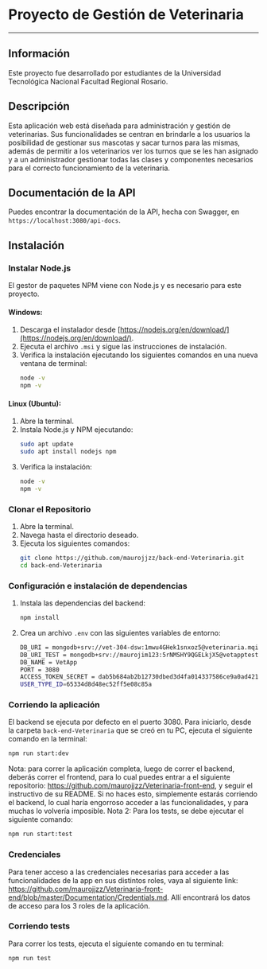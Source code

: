 # **Proyecto de Gestión de Veterinaria**

***

## **Información**
Este proyecto fue desarrollado por estudiantes de la Universidad Tecnológica Nacional Facultad Regional Rosario.

## **Descripción**
Esta aplicación web está diseñada para administración y gestión de veterinarias. Sus funcionalidades se centran en brindarle a los usuarios la posibilidad de gestionar sus mascotas y sacar turnos para las mismas, además de permitir a los veterinarios ver los turnos que se les han asignado y a un administrador gestionar todas las clases y componentes necesarios para el correcto funcionamiento de la veterinaria.

## **Documentación de la API**
Puedes encontrar la documentación de la API, hecha con Swagger, en `https://localhost:3080/api-docs`. 

## **Instalación**

### **Instalar Node.js**
El gestor de paquetes NPM viene con Node.js y es necesario para este proyecto.

#### **Windows:**
1. Descarga el instalador desde [https://nodejs.org/en/download/](https://nodejs.org/en/download/).
2. Ejecuta el archivo `.msi` y sigue las instrucciones de instalación.
3. Verifica la instalación ejecutando los siguientes comandos en una nueva ventana de terminal:
    ```sh
    node -v
    npm -v
    ```

#### **Linux (Ubuntu):**
1. Abre la terminal.
2. Instala Node.js y NPM ejecutando:
    ```sh
    sudo apt update
    sudo apt install nodejs npm
    ```
3. Verifica la instalación:
    ```sh
    node -v
    npm -v
    ```

### **Clonar el Repositorio**
1. Abre la terminal.
2. Navega hasta el directorio deseado.
3. Ejecuta los siguientes comandos:
    ```sh
    git clone https://github.com/maurojjzz/back-end-Veterinaria.git
    cd back-end-Veterinaria
    ```

### **Configuración e instalación de dependencias** ###
1. Instala las dependencias del backend:
    ```sh
    npm install
    ```
2. Crea un archivo `.env` con las siguientes variables de entorno:
    ```sh
    DB_URI = mongodb+srv://vet-304-dsw:1mwu4GHek1snxoz5@veterinaria.mqiuzg1.mongodb.net/?retryWrites=true&w=majority
    DB_URI_TEST = mongodb+srv://maurojim123:5rNMSHY9QGELkjX5@vetapptest.tx68qeo.mongodb.net/?retryWrites=true&w=majority 
    DB_NAME = VetApp
    PORT = 3080
    ACCESS_TOKEN_SECRET = dab5b684ab2b12730dbed3d4fa014337586ce9a0ad42150c9b388bd7733613debce0357e39727edbc68359d8ea28e1be0d10705c68792d0bb296d6efb14bef3d
    USER_TYPE_ID=65334d8d48ec52ff5e08c85a
    ```

### **Corriendo la aplicación** ###
El backend se ejecuta por defecto en el puerto 3080. Para iniciarlo, desde la carpeta `back-end-Veterinaria` que se creó en tu PC, ejecuta el siguiente comando en la terminal:
```sh
npm run start:dev
```
Nota: para correr la aplicación completa, luego de correr el backend, deberás correr el frontend, para lo cual puedes entrar a el siguiente repositorio: https://github.com/maurojjzz/Veterinaria-front-end, y seguir el instructivo de su README. Si no haces esto, simplemente estarás corriendo el backend, lo cual haría engorroso acceder a las funcionalidades, y para muchas lo volvería imposible.
Nota 2: Para los tests, se debe ejecutar el siguiente comando:
```sh
npm run start:test
```

### **Credenciales** ###
Para tener acceso a las credenciales necesarias para acceder a las funcionalidades de la app en sus distintos roles, vaya al siguiente link: https://github.com/maurojjzz/Veterinaria-front-end/blob/master/Documentation/Credentials.md. Allí encontrará los datos de acceso para los 3 roles de la aplicación.

### **Corriendo tests** ###
Para correr los tests, ejecuta el siguiente comando en tu terminal:

```sh
npm run test

```
